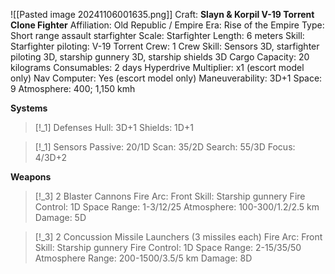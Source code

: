 ![[Pasted image 20241106001635.png]]
Craft: **Slayn & Korpil V-19 Torrent Clone Fighter**
Affiliation: Old Republic / Empire
Era: Rise of the Empire
Type: Short range assault starfighter
Scale: Starfighter
Length: 6 meters
Skill: Starfighter piloting: V-19 Torrent
Crew: 1
Crew Skill: Sensors 3D, starfighter piloting 3D, starship
gunnery 3D, starship shields 3D
Cargo Capacity: 20 kilograms
Consumables: 2 days
Hyperdrive Multiplier: x1 (escort model only)
Nav Computer: Yes (escort model only)
Maneuverability: 3D+1
Space: 9
Atmosphere: 400; 1,150 kmh

**Systems**
> [!_1] Defenses
> Hull: 3D+1
> Shields: 1D+1

> [!_1] Sensors
> Passive: 20/1D
> Scan: 35/2D
> Search: 55/3D
> Focus: 4/3D+2

**Weapons**
> [!_3] 2 Blaster Cannons
> Fire Arc: Front
> Skill: Starship gunnery
> Fire Control: 1D
> Space Range: 1-3/12/25
> Atmosphere: 100-300/1.2/2.5 km
> Damage: 5D

> [!_3] 2 Concussion Missile Launchers (3 missiles each)
> Fire Arc: Front
> Skill: Starship gunnery
> Fire Control: 1D
> Space Range: 2-15/35/50
> Atmosphere Range: 200-1500/3.5/5 km
> Damage: 8D